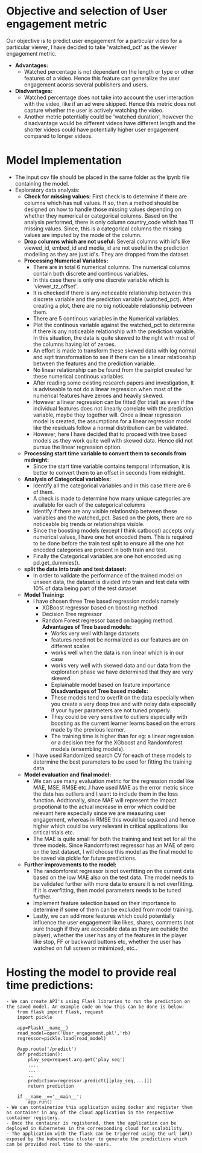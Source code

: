 # Objective and selection of User engagement metric

Our objective is to predict user engagement for a particular video for a particular viewer, I have decided to take 'watched_pct' as the viewer engagement metric.

- **Advantages:**
	- Watched percentage is not dependant on the length or type or other features of a video. Hence this feature can generalize the user engagement acorss several publishers and users.
- **Disdvantages:**
	- Watched percentage does not take into account the user interaction with the video, like if an ad were skipped. Hence this metric does not capture whether the user is actively watching the video.
	- Another metric potentially could be 'watched duration', however the disadvantage would be different videos have different length and the shorter videos could have potentially higher user engagement compared to longer videos.

# Model Implementation

- The input csv file should be placed in the same folder as the ipynb file containing the model.
- Exploratory data analysis:
	- **Check for missing values:** First check is to determine if there are columns which has null values. If so, then a method should be designed on how to handle those missing values depending on whether they numerical or categorical columns. Based on the analysis performed, there is only column country_code which has 11 missing values. Since, this is a categorical columns the missing values are imputed by the mode of the column.
	- **Drop columns which are not useful:** Several columns with id's like viewed_id, embed_id and media_id are not useful in the prediction modelling as they are just id's. They are dropped from the dataset.
	- **Processing Numerical Variables:**
		- There are in total 6 numerical columns. The numerical columns contain both discrete and continous variables.
		- In this case there is only one discrete variable which is 'viewer_tz_offset'.
		- It is checked if there is any noticeable relationship between this discrete variable and the prediction variable (watched_pct). After creating a plot, there are no big noticeable relationship between them.
		- There are 5 continous variables in the Numerical variables.
		- Plot the continous variable against the watched_pct to determine if there is any noticeable relationship with the prediction variable. In this situation, the data is quite skewed to the right with most of the columns having lot of zeroes.
		- An effort is made to transform these skewed data with log normal and sqrt transformation to see if there can be a linear relationship between the features and the prediction variable.
		- No linear relationship can be found from the pairplot created for these numerical continous variables.
		- After reading some existing research papers and investigation, It is adviseable to not do a linear regression when most of the numerical features have zeroes and heavily skewed.
		- However a linear regression can be fitted (for trial) as even if the individual features does not linearly correlate with the prediction variable, maybe they together will. Once a linear regression model is created,  the assumptions for a linear regression model like the residuals follow a normal distribution can be validated.
		- However, here I have decided that to proceed with tree based models as they work quite well with skewed data. Hence did not pursue the linear regression option.
	- **Processing start time variable to convert them to seconds from midnight:**
		- Since the start time variable contains temporal information, it is better to convert them to an offset in seconds from midnight.
	- **Analysis of Categorical variables:**
		- Identify all the categorical variables and in this case there are 6 of them.
		- A check is made to determine how many unique categories are available for each of the categorical columns
		- Identify if there are any visible relationship between these variables and the watched_pct. Based on the plots, there are no noticeable big trends or relationships visible.
		- Since the boosting models (except I think catboost) accepts only numerical values, I have one hot encoded them. This is required to be done before the train test split to ensure all the one hot encoded categories are present in both train and test.
		- Finally the Categorical variables are one hot encoded using pd.get_dummies().
	- **split the data into train and test dataset:**
		- In order to validate the performance of the trained model on unseen data, the dataset is divided into train and test data with 10% of data being part of the test dataset
	- **Model Training:**
		- I have chosen three Tree based regression models namely
			- XGBoost regressor based on boosting method
			- Decision Tree regressor
			- Random Forest regressor based on bagging method.
			**Advantages of Tree based models:**
				- Works very well with large datasets
				- features need not be normalized as our features are on different scales 
				- works well when the data is non linear which is in our case
				- works very well with skewed data and our data from the exploration phase we have determined that they are very skewed. 
				- Explainable model based on feature importance
			**Disadvantages of Tree based models:** 
				- These models tend to overfit on the data especially when you create a very deep tree and with noisy data especially if your hyper parameters are not tuned properly. 
				- They could be very sensitive to outliers especially with boosting as the current learner learns based on the errors made by the previous learner. 
				- The training time is higher than for eg: a linear regression or a decision tree for the XGboost and Randomforest models (ensembling models).
		- I have used Randomized search CV for each of these models to determine the best parameters to be used for fitting the training data.
	- **Model evaluation and final model:**
		- We can use many evaluation metric for the regression model like MAE, MSE, RMSE etc..I have used MAE as the error metric since the data has outliers and I want to include them in the loss function. Addtionally, since MAE will represent the impact propotional to the actual increase in error which could be relevant here especially since we are measuring user engagement, whereas in RMSE this would be squared and hence higher which could be very relevant in critical applications like critical trials etc.
		- The MAE is quite small for both the training and test set for all the three models. Since Randomforest regressor has an MAE of zero on the test dataset, I will choose this model as the final model to be saved via pickle for future predictions.
	- **Further improvements to the model:**
		- The randomforest regressor is not overfitting on the current data based on the low MAE also on the test data. The model needs to be validated further with more data to ensure it is not overfitting. If it is overfitting, then model parameters needs to be tuned further.
		- Implement feature selection based on their importance to determine if some of them can be excluded from model training.
		- Lastly, we can add more features which could potentially influence the user engagement like likes, shares, comments (not sure though if they are accessible data as they are outside the player), whether the user has any of the features in the player like stop, FF or backward buttons etc, whether the user has watched on full screen or minimized, etc..

# Hosting the model to provide real time predictions:
	- We can create API's using Flask libraries to run the prediction on the saved model. An example code on how this can be done is below:
		from flask import Flask, request
		import pickle
		
		app=Flask(__name__)
		read_model=open('User_engagement.pkl','rb)
		regressor=pickle.load(read_model)
		
		@app.route('/predict')
		def prediction():
			play_seq=request.arg.get('play seq')
			....
			...
			..
			prediction=regressor.predict([[play_seq,...]])
			return prediction
		
		if __name__=='__main__':
			app.run()
	- We can containerize this application using docker and register them as container in any of the cloud application in the respective container registery.
	- Once the container is registered, then the application can be deployed in Kubernetes in the corresponding cloud for scalability.
	- The application with the flask can be trigerred using the url (API) exposed by the kubernetes cluster to generate the predictions which can be provided real time to the users.